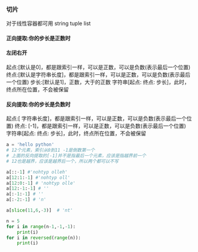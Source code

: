 ### 切片
对于线性容器都可用
string tuple list


#### 正向提取:你的步长是正数时
#### 左闭右开
起点:[默认是0]，都是跟索引一样，可以是正数，可以是负数(表示最后一个位置)
终点:[默认是字符串长度]，都是跟索引一样，可以是正数，可以是负数(表示最后一个位置)
步长:[默认是1]，正数，大于的正数
字符串[起点: 终点: 步长]，此时，终点所在位置，不会被保留

#### 反向提取:你的步长是负数时
起点:[ 字符串长度]，都是跟索引一样，可以是正数，可以是负数(表示最后一个位置)
终点: [-1]，都是跟索引一样，可以是正数，可以是负数(表示最后一个位置)  
字符串[起点: 终点: 步长]，此时，终点所在位置，不会被保留

```python
a = 'hello python'
# 12个元素，索引从0到11 -1是倒数第一个
# 上面的反向提取的[-1]并不是指最后一个元素，应该是指越界前一个
# 12也是越界，应该是越界后一个，所以两个都可以不写

a[::-1] #'nohtyp olleh'
a[12:1:-1] #'nohtyp oll'
a[12:0:-1] # 'nohtyp olle'
a[12:-1:-1] # ''
a[:-1:-1] # ''
a[:-2:-1] # 'n'

a[slice(11,6,-3)]  # 'nt'

n = 5
for i in range(n-1,-1,-1):
    print(i)
for i in reversed(range(n)):
    print(i)
```